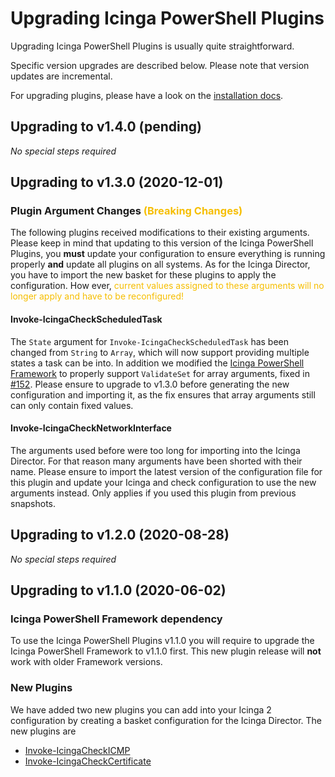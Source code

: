 # Upgrading Icinga PowerShell Plugins

Upgrading Icinga PowerShell Plugins is usually quite straightforward.

Specific version upgrades are described below. Please note that version updates are incremental.

For upgrading plugins, please have a look on the [installation docs](02-Installation.md).

## Upgrading to v1.4.0 (pending)

*No special steps required*

## Upgrading to v1.3.0 (2020-12-01)

### Plugin Argument Changes <span style="color:#F6BE00">(Breaking Changes)</span>

The following plugins received modifications to their existing arguments. Please keep in mind that updating to this version of the Icinga PowerShell Plugins, you **must** update your configuration to ensure everything is running properly **and** update all plugins on all systems. As for the Icinga Director, you have to import the new basket for these plugins to apply the configuration. How ever, <span style="color:#F6BE00">current values assigned to these arguments will no longer apply and have to be reconfigured!</span>

#### Invoke-IcingaCheckScheduledTask

The `State` argument for `Invoke-IcingaCheckScheduledTask` has been changed from `String` to `Array`, which will now support providing multiple states a task can be into. In addition we modified the [Icinga PowerShell Framework](https://github.com/Icinga/icinga-powershell-framework) to properly support `ValidateSet` for array arguments, fixed in [#152](https://github.com/Icinga/icinga-powershell-framework/pull/152). Please ensure to upgrade to v1.3.0 before generating the new configuration and importing it, as the fix ensures that array arguments still can only contain fixed values.

#### Invoke-IcingaCheckNetworkInterface

The arguments used before were too long for importing into the Icinga Director. For that reason many arguments have been shorted with their name. Please ensure to import the latest version of the configuration file for this plugin and update your Icinga and check configuration to use the new arguments instead. Only applies if you used this plugin from previous snapshots.

## Upgrading to v1.2.0 (2020-08-28)

*No special steps required*

## Upgrading to v1.1.0 (2020-06-02)

### Icinga PowerShell Framework dependency

To use the Icinga PowerShell Plugins v1.1.0 you will require to upgrade the Icinga PowerShell Framework to v1.1.0 first. This new plugin release will **not** work with older Framework versions.

### New Plugins

We have added two new plugins you can add into your Icinga 2 configuration by creating a basket configuration for the Icinga Director. The new plugins are

* [Invoke-IcingaCheckICMP](https://icinga.com/docs/windows/latest/plugins/doc/plugins/08-Invoke-IcingaCheckICMP/)
* [Invoke-IcingaCheckCertificate](https://icinga.com/docs/windows/latest/plugins/doc/plugins/02-Invoke-IcingaCheckCertificate/)
